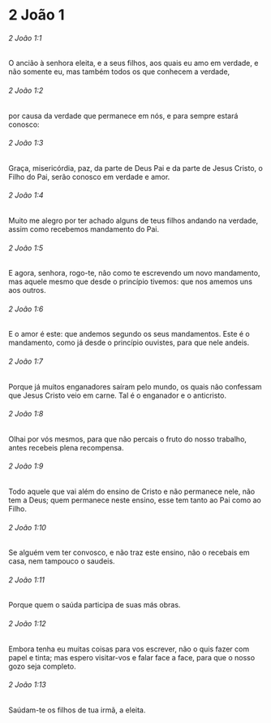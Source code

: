 # 2 João 1

###### 2 João 1:1

O ancião à senhora eleita, e a seus filhos, aos quais eu amo em verdade, e não somente eu, mas também todos os que conhecem a verdade,

###### 2 João 1:2

por causa da verdade que permanece em nós, e para sempre estará conosco:

###### 2 João 1:3

Graça, misericórdia, paz, da parte de Deus Pai e da parte de Jesus Cristo, o Filho do Pai, serão conosco em verdade e amor.

###### 2 João 1:4

Muito me alegro por ter achado alguns de teus filhos andando na verdade, assim como recebemos mandamento do Pai.

###### 2 João 1:5

E agora, senhora, rogo-te, não como te escrevendo um novo mandamento, mas aquele mesmo que desde o princípio tivemos: que nos amemos uns aos outros.

###### 2 João 1:6

E o amor é este: que andemos segundo os seus mandamentos. Este é o mandamento, como já desde o princípio ouvistes, para que nele andeis.

###### 2 João 1:7

Porque já muitos enganadores saíram pelo mundo, os quais não confessam que Jesus Cristo veio em carne. Tal é o enganador e o anticristo.

###### 2 João 1:8

Olhai por vós mesmos, para que não percais o fruto do nosso trabalho, antes recebeis plena recompensa.

###### 2 João 1:9

Todo aquele que vai além do ensino de Cristo e não permanece nele, não tem a Deus; quem permanece neste ensino, esse tem tanto ao Pai como ao Filho.

###### 2 João 1:10

Se alguém vem ter convosco, e não traz este ensino, não o recebais em casa, nem tampouco o saudeis.

###### 2 João 1:11

Porque quem o saúda participa de suas más obras.

###### 2 João 1:12

Embora tenha eu muitas coisas para vos escrever, não o quis fazer com papel e tinta; mas espero visitar-vos e falar face a face, para que o nosso gozo seja completo.

###### 2 João 1:13

Saúdam-te os filhos de tua irmã, a eleita.

